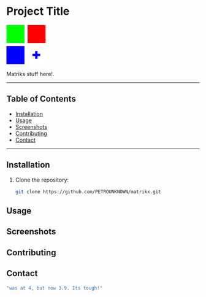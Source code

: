 # Project Title

![Project Logo](resources/screenshots/logo.png)

Matriks stuff here!.

---

## Table of Contents
- [Installation](#installation)
- [Usage](#usage)
- [Screenshots](#screenshots)
- [Contributing](#contributing)
- [Contact](#contact)

---

## Installation

1. Clone the repository:
   ```bash
   git clone https://github.com/PETROUNKNOWN/matrikx.git

## Usage

## Screenshots

## Contributing

## Contact
   ```bash
   "was at 4, but now 3.9. Its tough!"
